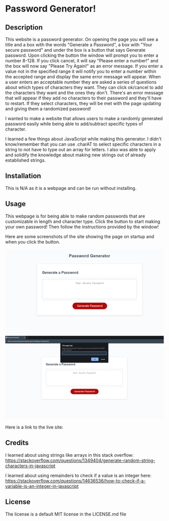 # Password Generator!

## Description
This website is a password generator. On opening the page you will see a title and a box with the words "Generate a Password", a box with "Your secure password" and under the box is a button that says Generate password. Upon clicking the button the window will prompt you to enter a number 8-128. If you click cancel, it will say "Please enter a number!" and the box will now say "Please Try Again!" as an error message. If you enter a value not in the specified range it will notify you to enter a number within the accepted range and display the same error message will appear. When a user enters an acceptable number they are asked a series of questions about which types of characters they want. They can click ok/cancel to add the characters they want and the ones they don't. There's an error message that will appear if they add no characters to their password and they'll have to restart. If they select characters, they will be met with the page updating and giving them a randomized password!

I wanted to make a website that allows users to make a randomly generated password easily while being able to add/subtract specific types of character.

I learned a few things about JavaScript while making this generator. I didn't know/remember that you can use .charAT to select specific characters in a string to not have to type out an array for letters. I also was able to apply and solidify the knowledge about making new strings out of already established strings. 

## Installation
This is N/A as it is a webpage and can be run without installing.

## Usage
This webpage is for being able to make random passwords that are customizable in length and character type. Click the button to start making your own password! Then follow the instructions provided by the window!

Here are some screenshots of the site showing the page on startup and when you click the button.

![website screenshot1](./assets/images/Screenshot_76.png)
![website screenshot1](./assets/images/Screenshot_77.png)

Here is a link to the live site:

## Credits
I learned about using strings like arrays in this stack overflow:
https://stackoverflow.com/questions/1349404/generate-random-string-characters-in-javascript

I learned about using remainders to check if a value is an integer here:
https://stackoverflow.com/questions/14636536/how-to-check-if-a-variable-is-an-integer-in-javascript

## License
The license is a default MIT license in the LICENSE.md file